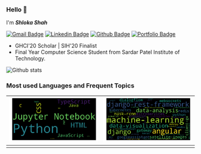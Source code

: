 ﻿
### Hello 👋

I'm ***Shloka Shah***

[![Gmail Badge](https://img.shields.io/badge/-shlokashah0603@gmail.com-c14436?style=oval&logo=Gmail&logoColor=black&link=mailto:shlokashah0603@gmail.com)](mailto:shlokashah0603@gmail.com)  [![Linkedin Badge](https://img.shields.io/badge/-shlokashah-0072b1?style=flat&logo=Linkedin&logoColor=white&link=https://www.linkedin.com/in/shloka-shah-98625015a/)](https://www.linkedin.com/in/shloka-shah-98625015a/) [![Github Badge](https://img.shields.io/badge/-shlokashah-black?style=flat&logo=github&logoColor=white&link=https://github.com/shlokashah/)](https://www.github.com/shlokashah/) [![Portfolio Badge](https://img.shields.io/badge/portfolio-web-blue?style=flat&link=http://s)](https://shlokashah.github.io/)
 - GHCI'20 Scholar | SIH'20 Finalist
 - Final Year Computer Science Student from Sardar Patel Institute of Technology.

 
 
 ![Github stats](https://github-readme-stats.vercel.app/api?username=shlokashah)
 
 ### Most used Languages and Frequent Topics 
|![image](https://github.com/shlokashah/shlokashah/blob/master/docs/languages.png?raw=True)| ![image](https://github.com/shlokashah/shlokashah/blob/master/docs/topics.png?raw=True)|
|--|--|
|  |  |





